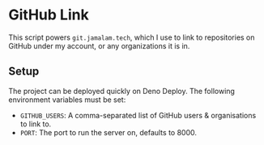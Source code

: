 # GitHub Link

This script powers `git.jamalam.tech`, which I use to link to repositories on
GitHub under my account, or any organizations it is in.

## Setup

The project can be deployed quickly on Deno Deploy. The following environment
variables must be set:

- `GITHUB_USERS`: A comma-separated list of GitHub users & organisations to link
  to.
- `PORT`: The port to run the server on, defaults to 8000.
